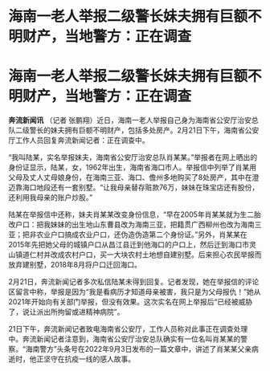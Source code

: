 # 海南一老人举报二级警长妹夫拥有巨额不明财产，当地警方：正在调查

# 海南一老人举报二级警长妹夫拥有巨额不明财产，当地警方：正在调查

**奔流新闻讯** （记者
张鹏翔）近日，海南一老人举报自己身为海南省公安厅治安总队二级警长的妹夫拥有巨额不明财产，包括多处房产。2月21日下午，海南省公安厅工作人员回复奔流新闻记者：正在调查中。

“我叫陆某，实名举报妹夫，海南省公安厅治安总队肖某某。”举报者在网上晒出的身份证显示，陆某，女，1962年出生，海南省海口市人。举报信中列举了肖某用父母及丈人丈母娘身份，在海南三亚、海口、儋州多地购买了8处房产，其中在澄迈靠海口地段还有一套别墅。“让我母亲替存赃款76万，妹妹在珠宝店还有股份，还利用我母亲的账户炒股。”

陆某在举报信中还称，妹夫肖某某改变身份信息，“早在2005年肖某某就为生二胎改户口：把我妹妹的出生地山东曹县改为海南三亚，把籍贯广西柳州也改为海南三亚；把非农业户口搞成农业户口，还伪造伪造第二个身份证。”另外，肖某某在2015年先把她父母的城镇户口从昌江县迁到他海口的户口上，然后迁到海口市灵山镇道仁村并改成农村户口，买一大块农村土地想自建别墅。后来担心农民举报而放弃建别墅，2018年8月将户口迁回海口。

2月21日，奔流新闻记者多次私信陆某未得到回复。记者发现，她在举报信的评论区留言中称，举报是因为“我是看病历才知道母亲被害，我只是为父母报仇！”她从2021年开始向有关部门举报，但没有效果。这次实名在网上举报后“已经被威胁了，说让派出所拘留或进精神病院”。

21日下午，奔流新闻记者致电海南省公安厅，工作人员称对此事正在调查处理中。奔流新闻记者注意到，海南省公安厅治安总队确实有一位名叫肖某某的警察。“海南警方”头条号在2022年9月3日发布的一篇文章中，讲述了肖某某父亲病逝时，他正坚守在抗疫一线的感人故事。

